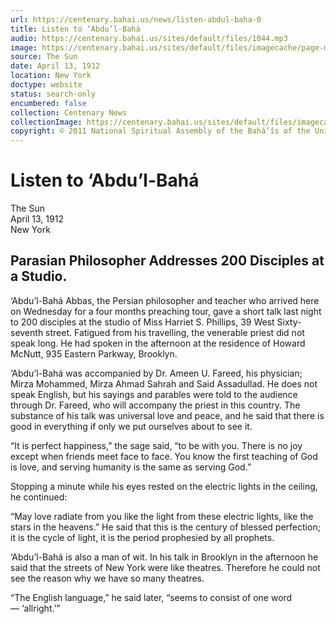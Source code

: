 ```yaml
---
url: https://centenary.bahai.us/news/listen-abdul-baha-0
title: Listen to ‘Abdu’l-Bahá
audio: https://centenary.bahai.us/sites/default/files/1044.mp3
image: https://centenary.bahai.us/sites/default/files/imagecache/page-main-image/images/press_clippings/04-13-1912%2CThe%20%28New%20York%29%20Sun%2CListen%20to%20Abdul%20Baha%20%28Phillips%20Studio%20talk%29.png
source: The Sun
date: April 13, 1912
location: New York
doctype: website
status: search-only
encumbered: false
collection: Centenary News
collectionImage: https://centenary.bahai.us/sites/default/files/imagecache/theme-image/main_image/abdulbaha-overview-small_0.jpg
copyright: © 2011 National Spiritual Assembly of the Bahá’ís of the United States
---
```



# Listen to ‘Abdu’l-Bahá

The Sun  
April 13, 1912  
New York  



Parasian Philosopher Addresses 200 Disciples at a Studio.
---------------------------------------------------------

‘Abdu’l-Bahá Abbas, the Persian philosopher and teacher who arrived here on Wednesday for a four months preaching tour, gave a short talk last night to 200 disciples at the studio of Miss Harriet S. Phillips, 39 West Sixty-seventh street. Fatigued from his travelling, the venerable priest did not speak long. He had spoken in the afternoon at the residence of Howard McNutt, 935 Eastern Parkway, Brooklyn.

‘Abdu’l-Bahá was accompanied by Dr. Ameen U. Fareed, his physician; Mirza Mohammed, Mirza Ahmad Sahrah and Said Assadullad. He does not speak English, but his sayings and parables were told to the audience through Dr. Fareed, who will accompany the priest in this country. The substance of his talk was universal love and peace, and he said that there is good in everything if only we put ourselves about to see it.

“It is perfect happiness,” the sage said, “to be with you. There is no joy except when friends meet face to face. You know the first teaching of God is love, and serving humanity is the same as serving God.”

Stopping a minute while his eyes rested on the electric lights in the ceiling, he continued:

“May love radiate from you like the light from these electric lights, like the stars in the heavens.” He said that this is the century of blessed perfection; it is the cycle of light, it is the period prophesied by all prophets.

‘Abdu’l-Bahá is also a man of wit. In his talk in Brooklyn in the afternoon he said that the streets of New York were like theatres. Therefore he could not see the reason why we have so many theatres.

“The English language,” he said later, “seems to consist of one word — ‘allright.’”
